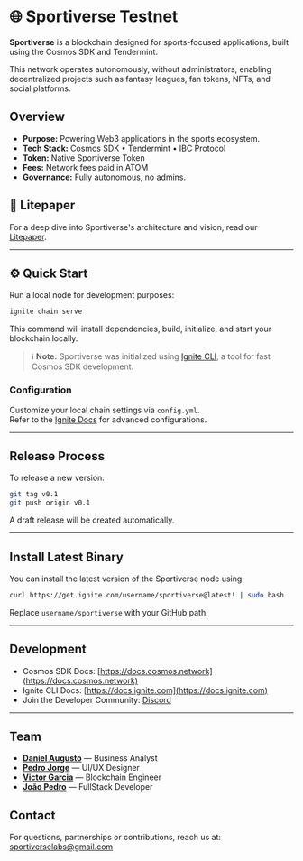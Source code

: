 
# 🌐 Sportiverse Testnet

**Sportiverse** is a blockchain designed for sports-focused applications, built using the Cosmos SDK and Tendermint.
  
This network operates autonomously, without administrators, enabling decentralized projects such as fantasy leagues, fan tokens, NFTs, and social platforms.

##  Overview

-  **Purpose:** Powering Web3 applications in the sports ecosystem.
-  **Tech Stack:** Cosmos SDK • Tendermint • IBC Protocol
-  **Token:** Native Sportiverse Token
-  **Fees:** Network fees paid in ATOM
-  **Governance:** Fully autonomous, no admins.

## 📄 Litepaper
For a deep dive into Sportiverse's architecture and vision, read our [Litepaper](https://sportiverse.network).

---

## ⚙️ Quick Start

Run a local node for development purposes:

```bash
ignite chain serve
```

This command will install dependencies, build, initialize, and start your blockchain locally.

> ℹ️ **Note:** Sportiverse was initialized using [Ignite CLI](https://ignite.com/cli), a tool for fast Cosmos SDK development.

###  Configuration
Customize your local chain settings via `config.yml`.  
Refer to the [Ignite Docs](https://docs.ignite.com) for advanced configurations.

---

##  Release Process

To release a new version:

```bash
git tag v0.1
git push origin v0.1
```

A draft release will be created automatically.

---

##  Install Latest Binary

You can install the latest version of the Sportiverse node using:

```bash
curl https://get.ignite.com/username/sportiverse@latest! | sudo bash
```

Replace `username/sportiverse` with your GitHub path.

---

##  Development

- Cosmos SDK Docs: [https://docs.cosmos.network](https://docs.cosmos.network)
- Ignite CLI Docs: [https://docs.ignite.com](https://docs.ignite.com)
- Join the Developer Community: [Discord](https://discord.gg/ignite)

---

## Team

- [**Daniel Augusto**](https://github.com/odanielaugusto) — Business Analyst
- [**Pedro Jorge**](https://github.com/PedroJorgeSA) — UI/UX Designer
- [**Victor Garcia**](https://github.com/CryptoVictor) — Blockchain Engineer
- [**João Pedro**](https://github.com/joaoaraujo2006) — FullStack Developer

##  Contact

For questions, partnerships or contributions, reach us at: [sportiverselabs@gmail.com](mailto:sportiverselabs@gmail.com)

